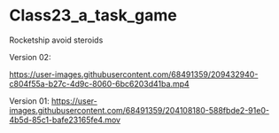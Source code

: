 # Class23_a_task_game
Rocketship avoid steroids

Version 02:

https://user-images.githubusercontent.com/68491359/209432940-c804f55a-b27c-4d9c-8060-6bc6203d41ba.mp4

Version 01:
https://user-images.githubusercontent.com/68491359/204108180-588fbde2-91e0-4b5d-85c1-bafe23165fe4.mov

